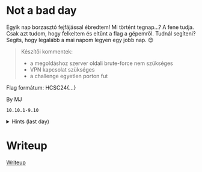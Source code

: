 #  Not a bad day

Egyik nap borzasztó fejfájással ébredtem! Mi történt tegnap...? A fene tudja. Csak azt tudom, hogy felkeltem és eltűnt a flag a gépemről. Tudnál segíteni? Segíts, hogy legalább a mai napom legyen egy jobb nap. 😊

> Készítői kommentek:
>
> * a megoldáshoz szerver oldali brute-force nem szükséges
> * VPN kapcsolat szükséges
> * a challenge egyetlen porton fut

Flag formátum: HCSC24{...}

By MJ

`10.10.1-9.10` 

<details>
  <summary>Hints (last day)</summary> 
  
Hogy hol élek? 10.10.1-9.10:61370! Mi vagyok? Szólíts meg, jellegzetes a beköszönésem. Meow! Ja bocs, szeretem a macskás képeket.

</details>


# Writeup

[Writeup](WRITEUP.md)
